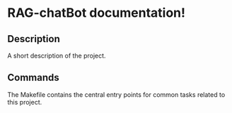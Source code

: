 # RAG-chatBot documentation!

## Description

A short description of the project.

## Commands

The Makefile contains the central entry points for common tasks related to this project.

